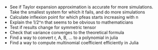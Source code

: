 - See if Taylor expansion approximation is accurate for more simulations. Take the smallest system for which it fails, and do more simulations
- Calculate inflexion point for which pfeas starts increasing with n
- Explain the 1/2^n that seems to be obvious to mathematicians
- Test if results change for symmetric tensor
- Check that variance converges to the theoretical formula
- Find a way to convert r, A, B, ... to a polynomial in julia
- Find a way to compute multinomial coefficient efficiently in Julia

